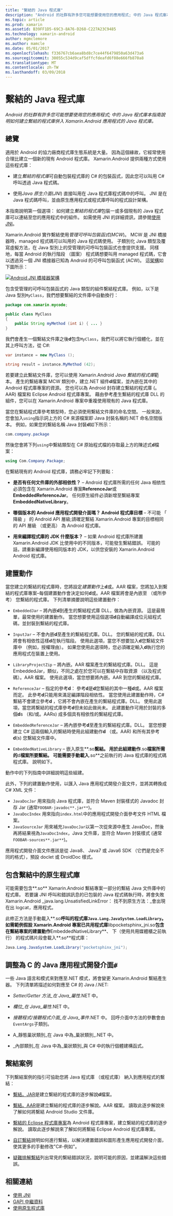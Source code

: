 ```yaml
---
title: "繫結的 Java 程式庫"
description: "Android 的社群有許多您可能想要使用您的應用程式; 中的 Java 程式庫本指南說明如何建立繫結的程式庫併入 Xamarin.Android 應用程式的 Java 程式庫。"
ms.topic: article
ms.prod: xamarin
ms.assetid: B39FF1D5-69C3-8A76-D268-C227A23C9485
ms.technology: xamarin-android
author: mgmclemore
ms.author: mamcle
ms.date: 05/01/2017
ms.openlocfilehash: f336767cb6aea8bd8c7ce44f6479850a63d473a6
ms.sourcegitcommit: 30055c534d9caf5dffcfdeafd6f08e666fb870a8
ms.translationtype: MT
ms.contentlocale: zh-TW
ms.lasthandoff: 03/09/2018
---
```

# <a name="binding-a-java-library"></a>繫結的 Java 程式庫

_Android 的社群有許多您可能想要使用您的應用程式; 中的 Java 程式庫本指南說明如何建立繫結的程式庫併入 Xamarin.Android 應用程式的 Java 程式庫。_

## <a name="overview"></a>總覽

適用於 Android 的協力廠商程式庫生態系統是大量。 因為這個緣故，它經常使用合理比建立一個新的現有 Android 程式庫。 Xamarin.Android 提供兩種方式使用這些程式庫：

-   建立*繫結的程式庫*可自動包裝程式庫的 C# 的包裝函式，因此您可以叫用 C# 呼叫透過 Java 程式碼。

-   使用*Java 原生介面*(*JNI*) 直接叫用在 Java 程式庫程式碼中的呼叫。 JNI 是在 Java 程式碼呼叫，並由原生應用程式或程式庫呼叫的程式設計架構。

本指南說明第一個選項： 如何建立*繫結的程式庫*包裝一或多個現有的 Java 程式庫可以連結至您的應用程式中的組件。 如需使用 JNI 的詳細資訊，請參閱[使用 JNI](~/android/platform/java-integration/working-with-jni.md)。

Xamarin.Android 實作繫結使用*管理可呼叫包裝函式*(*MCW*)。 MCW 是 JNI 橋接器時，managed 程式碼可以叫用的 Java 程式碼使用。 子類別化 Java 類型及覆寫虛擬方法，在 Java 型別上的受管理的可呼叫包裝函式也會提供支援。 同樣地，每當 Android 的執行階段 （圖案） 程式碼想要叫用 managed 程式碼，它會以透過另一個 JNI 橋接器已知為 Android 的可呼叫包裝函式 (ACW)。 這[架構](~/android/internals/architecture.md)如下圖所示：

[![Android JNI 橋接器架構](images/architecture.png)](images/architecture.png#lightbox)

包含受管理的可呼叫包裝函式的 Java 類型的組件繫結程式庫。 例如，以下是 Java 型別`MyClass`，我們想要繫結的文件庫中自動換行：

```java
package com.xamarin.mycode;

public class MyClass
{
    public String myMethod (int i) { ... }
}
```

我們會產生一個繫結文件庫之後**d**包含`MyClass`，我們可以將它執行個體化，並在其上呼叫方法，從 C#:

```csharp
var instance = new MyClass ();

string result = instance.MyMethod (42);
```

若要建立此繫結文件庫，您可以使用 Xamarin.Android *Java 繫結的程式庫*範本。 產生的繫結專案 MCW 類別中，建立.NET 組件**d**檔案，並內嵌在其中的 Android 程式庫專案的資源。 您也可以為 Android 封存建立繫結的程式庫 (。AAR) 檔案和 Eclipse Android 程式庫專案。 藉由參考產生繫結的程式庫 DLL 的組件，您可以在 Xamarin.Android 專案中重複使用現有的 Java 程式庫。

當您在繫結程式庫參考類型時，您必須使用繫結文件庫的命名空間。 一般來說，您會加入`using`指示詞上方的 C# 來源檔案即 Java 封裝名稱的.NET 命名空間版本。 例如，如果您的繫結名稱 Java 封裝**d**如下所示：

```csharp
com.company.package
```

然後您會將下列`using`中繫結類型在 C# 原始程式檔的存取最上方的陳述式**d**檔案：

```csharp
using Com.Company.Package;
```


在繫結現有的 Android 程式庫，請務必牢記下列要點：

* **是否有任何文件庫的外部相依性？** &ndash; Android 程式庫所需的任何 Java 相依性必須包含在 Xamarin.Android 專案**ReferenceJar**或**EmbeddedReferenceJar**。 任何原生組件必須新增至繫結專案**EmbeddedNativeLibrary**。  

* **哪個版本的 Android 應用程式開發介面嗎？ Android 程式庫目標** &ndash; 不可能 「 降級 」 的 Android API 層級;請確定繫結 Xamarin.Android 專案的目標相同的 API 層級 （或更高） 為 Android 程式庫。

* **用來編譯程式庫的 JDK 什麼版本？** &ndash; 如果 Android 程式庫所建置 Xamarin.Android JDK 比使用中的不同版本，可能發生繫結錯誤。 可能的話，請重新編譯使用相同版本的 JDK，以供您安裝的 Xamarin.Android Android 程式庫。


## <a name="build-actions"></a>建置動作

當您建立的繫結的程式庫時，您將設定*建置動作*上**d**或。AAR 檔案，您將加入到繫結的程式庫專案&ndash;每個建置動作會決定如何**d**或。AAR 檔案將會是內嵌至 （或所參考） 您繫結的程式庫。 下列清單摘要說明這些建置動作：

* `EmbeddedJar` &ndash; 將內嵌**d**到產生的繫結程式庫 DLL，做為內嵌資源。 這是最簡單，最常使用的建置動作。 當您想要使用這個選項**d**自動編譯成位元組程式碼，並封裝到繫結的程式庫。

* `InputJar` &ndash; 不會內嵌**d**至產生的繫結程式庫。DLL。 您的繫結的程式庫。DLL 將會有相依性這樣**d**在執行階段。 使用此選項，當您不想要加入**d**您繫結文件庫中 （例如，授權理由）。 如果您使用此選項時，您必須確定輸入**d**執行您的應用程式在裝置上使用。

* `LibraryProjectZip` &ndash; 將內嵌。AAR 檔案產生的繫結程式庫。DLL。 這是 EmbeddedJar，類似，不同之處在於您可以在繫結中存取資源 （以及程式碼）。AAR 檔案。 使用此選項，當您想要將內嵌。AAR 到您的繫結程式庫。

* `ReferenceJar` &ndash; 指定的參考**d**： 參考**d**是**d**您繫結的其中一種**d**或。AAR 檔案而定。 此參考**d**只能用來滿足編譯階段相依性。 當您使用此建置動作時，C# 繫結不會建立參考**d** ，它將不會內嵌在產生的繫結程式庫。DLL。 使用此選項，當您將繫結的程式庫參考**d**但未如此做尚未。 此建置動作可用於封裝的多個**d**s （和/或。AARs) 成多個具有相依性的繫結程式庫。

* `EmbeddedReferenceJar` &ndash; 將內嵌參考**d**至產生的繫結程式庫。DLL。 當您想要建立 C# 這兩個輸入的繫結時使用此組建動作**d** （或。AAR) 和所有其參考**d**(s) 您繫結文件庫中。

* `EmbeddedNativeLibrary` &ndash; 嵌入原生**.so**繫結。 用於此組建動作**.so**檔案所需的**d**檔案所要繫結。 可能需要手動載入**.so**之前執行的 Java 程式庫的程式碼程式庫。 說明如下。

動作中的下列指南中詳細說明這些組建。

此外，下列的建置動作使用，以匯入 Java 應用程式開發介面文件，並將其轉換成 C# XML 文件：

* `JavaDocJar` 用來指向 Java 程式庫，並符合 Maven 封裝樣式的 Javadoc 封存 Jar (通常`FOOBAR-javadoc**.jar**`)。
* `JavaDocIndex` 用來指向`index.html`中的應用程式開發介面參考文件 HTML 檔案。
* `JavaSourceJar` 用來補充`JavaDocJar`以第一次從來源中產生 JavaDoc，然後再將結果視為`JavaDocIndex`，Java 文件庫，並符合 Maven 封裝樣式 (通常`FOOBAR-sources**.jar**`)。

應用程式開發介面文件應該是從 Java8、 Java7 或 Java6 SDK （它們是完全不同的格式），預設 doclet 或 DroidDoc 樣式。

## <a name="including-a-native-library-in-a-binding"></a>包含繫結中的原生程式庫

可能需要包含**.so** Xamarin.Android 繫結專案一部分的繫結 Java 文件庫中的程式庫。 若要讓 JNI 呼叫和錯誤訊息的已包裝的 Java 程式碼執行時，將會失敗 Xamarin.Android _java.lang.UnsatisfiedLinkError： 找不到原生方法：_會出現在出 logcat，應用程式。

此修正方法是手動載入**.so**呼叫的程式庫`Java.Lang.JavaSystem.LoadLibrary`。 如需範例假設 Xamarin.Android 專案已共用程式庫**libpocketsphinx_jni.so**包含在繫結專案的建置動作**EmbeddedNativeLibrary**、 下（使用共用媒體櫃之前執行） 的程式碼片段會載入**.so**程式庫：

```csharp
Java.Lang.JavaSystem.LoadLibrary("pocketsphinx_jni");
```

## <a name="adapting-java-apis-to-ceparsl"></a>調整為 C 的 Java 應用程式開發介面&eparsl;

一些 Java 語言和模式來對應至.NET 模式，將會變更 Xamarin.Android 繫結產生器。 下列清單將描述如何對應至 C# 的 Java /.NET:

-   _Setter/Getter 方法_在 Java_屬性_.NET 中。

-   _欄位_在 Java_屬性_.NET 中。

-   _接聽程式/接聽程式介面_在 Java_事件_.NET 中。 回呼介面中方法的參數會由`EventArgs`子類別。

-   A_靜態巢狀類別_在 Java 中為_巢狀類別_.NET 中。

-   _內部類別_在 Java 中為_巢狀類別_與 C# 中的執行個體建構函式。



## <a name="binding-scenarios"></a>繫結案例

下列繫結案例的指引可協助您將 Java 程式庫 （或程式庫） 納入到應用程式的繫結：

-   [繫結。JAR](~/android/platform/binding-java-library/binding-a-jar.md)是建立繫結的程式庫的逐步解說**d**檔案。

-   [繫結。AAR](~/android/platform/binding-java-library/binding-an-aar.md)是建立繫結的程式庫的逐步解說。AAR 檔案。 讀取此逐步解說來了解如何將繫結 Android Studio 文件庫。

-   [繫結的 Eclipse 程式庫專案](~/android/platform/binding-java-library/binding-a-library-project.md)為 Android 程式庫專案，建立繫結的程式庫的逐步解說。 讀取此逐步解說來了解如何將繫結 Eclipse Android 程式庫專案。

-   [自訂繫結](~/android/platform/binding-java-library/customizing-bindings/index.md)說明如何進行繫結，以解決建置錯誤和圖形產生應用程式開發介面，使其更多的手動修改"C#-例如"。

-   [疑難排解繫結](~/android/platform/binding-java-library/troubleshooting-bindings.md)列出常見的繫結錯誤狀況，說明可能的原因，並建議解決這些錯誤。


## <a name="related-links"></a>相關連結

- [使用 JNI](~/android/platform/java-integration/working-with-jni.md)
- [GAPI 中繼資料](http://www.mono-project.com/GAPI#Metadata)
- [使用原生程式庫](~/android/platform/native-libraries.md)
